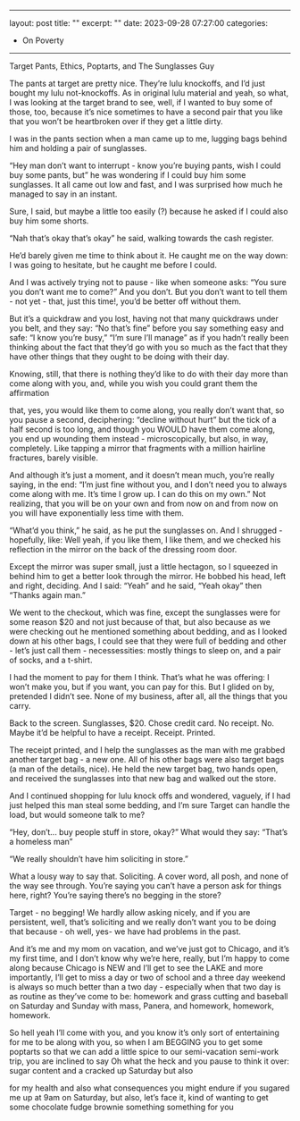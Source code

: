 
---
layout: post
title:  ""
excerpt: ""
date:   2023-09-28 07:27:00
categories: 
- On Poverty
---

Target Pants, Ethics, Poptarts, and The Sunglasses Guy

The pants at target are pretty nice. They’re lulu knockoffs, and I’d just bought my lulu not-knockoffs. As in original lulu material and yeah, so what, I was looking at the target brand to see, well, if I wanted to buy some of those, too, because it’s nice sometimes to have a second pair that you like that you won’t be heartbroken over if they get a little dirty. 

I was in the pants section when a man came up to me, lugging bags behind him and holding a pair of sunglasses.

“Hey man don’t want to interrupt - know you’re buying pants, wish I could buy some pants, but” he was wondering if I could buy him some sunglasses. It all came out low and fast, and I was surprised how much he managed to say in an instant.

Sure, I said, but maybe a little too easily (?) because he asked if I could also buy him some shorts. 

“Nah that’s okay that’s okay” he said, walking towards the cash register. 

He’d barely given me time to think about it. He caught me on the way down: I was going to hesitate, but he caught me before I could. 

And I was actively trying not to pause - like when someone asks: “You sure you don’t want me to come?” And you don’t. But you don’t want to tell them - not yet - that, just this time!, you’d be better off without them.

But it’s a quickdraw and you lost, having not that many quickdraws under you belt, and they say: “No that’s fine” before you say something easy and safe: “I know you’re busy,” “I’m sure I’ll manage” as if you hadn’t really been thinking about the fact that they’d go with you so much as the fact that they have other things that they ought to be doing with their day. 

Knowing, still, that there is nothing they’d like to do with their day more than come along with you, and, while you wish you could grant them the affirmation 

that, yes, you would like them to come along, you really don’t want that, so you pause a second, deciphering: “decline without hurt” but the tick of a half second is too long, and though you WOULD have them come along, you end up wounding them instead - microscopically, but also, in way, completely. Like tapping a mirror that fragments with a million hairline fractures, barely visible.

And although it’s just a moment, and it doesn’t mean much, you’re really saying, in the end: “I’m just fine without you, and I don’t need you to always come along with me. It’s time I grow up. I can do this on my own.” Not realizing, that you will be on your own and from now on and from now on you will have exponentially less time with them. 

“What’d you think,” he said, as he put the sunglasses  on. And I shrugged - hopefully, like: Well yeah, if you like them, I like them, and we checked his reflection in the mirror on the back of the dressing room door. 

Except the mirror was super small, just a little hectagon, so I squeezed in behind him to get a better look through the mirror. He bobbed his head, left and right, deciding. And I said: “Yeah” and he said, “Yeah okay” then “Thanks again man.” 

We went to the checkout, which was fine, except the sunglasses were for some reason $20 and not just because of that, but also because as we were checking out he mentioned something about bedding, and as I looked down at his other bags, I could see that they were full of bedding and other - let’s just call them - necessessities: mostly things to sleep on, and a pair of socks, and a t-shirt. 

I had the moment to pay for them I think. That’s what he was offering: I won’t make you, but if you want, you can pay for this. But I glided on by, pretended I didn’t see. None of my business, after all, all the things that you carry. 

Back to the screen. Sunglasses, $20. Chose credit card. No receipt. No. Maybe it’d be helpful to have a receipt. Receipt. Printed. 

The receipt printed, and I help the sunglasses as the man with me grabbed another target bag - a new one. All of his other bags were also target bags (a man of the details, nice). He held the new target bag, two hands open, and received the sunglasses into that new bag and walked out the store. 

And I continued shopping for lulu knock offs and wondered, vaguely, if I had just helped this man steal some bedding, and I’m sure Target can handle the load, but would someone talk to me? 

“Hey, don’t... buy people stuff in store, okay?” What would they say: “That’s a homeless man” 

“We really shouldn’t have him soliciting in store.”

What a lousy way to say that. Soliciting. A cover word, all posh, and none of the way see through. You’re saying you can’t have a person ask for things here, right? You’re saying there’s no begging in the store? 

Target - no begging! We hardly allow asking nicely, and if you are persistent, well, that’s soliciting and we really don’t want you to be doing that because - oh well, yes- we have had problems in the past. 

And it’s me and my mom on vacation, and we’ve just got to Chicago, and it’s my first time, and I don’t know why we’re here, really, but I’m happy to come along because Chicago is NEW and I’ll get to see the LAKE and more importantly, I’ll get to miss a day or two of school and a three day weekend is always so much better than a two day - especially when that two day is as routine as they’ve come to be: homework and grass cutting and baseball on Saturday and Sunday with mass, Panera, and homework, homework, homework. 

So hell yeah I’ll come with you, and you know it’s only sort of entertaining for me to be along with you, so when I am BEGGING you to get some poptarts so that we can add a little spice to our semi-vacation semi-work trip, you are inclined to say Oh what the heck and you pause to think it over: sugar content and a cracked up Saturday but also 

for my health and also what consequences you might endure if you sugared me up at 9am on Saturday, but also, let’s face it, kind of wanting to get some chocolate fudge brownie something something for you

 
